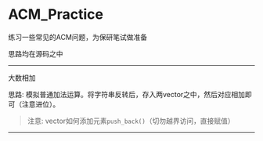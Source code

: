 # ACM_Practice
练习一些常见的ACM问题，为保研笔试做准备

思路均在源码之中

----------
大数相加

思路:	模拟普通加法运算。将字符串反转后，存入两vector之中，然后对应相加即可（注意进位）。
	
> 注意:	vector如何添加元素`push_back()`（切勿越界访问，直接赋值）

----------
